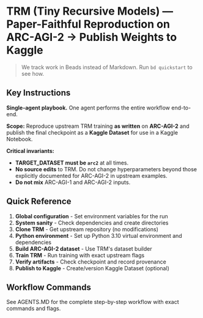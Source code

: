 # TRM (Tiny Recursive Models) — Paper-Faithful Reproduction on ARC-AGI-2 → Publish Weights to Kaggle

> We track work in Beads instead of Markdown. Run `bd quickstart` to see how.

## Key Instructions

**Single-agent playbook.** One agent performs the entire workflow end-to-end.

**Scope:** Reproduce upstream TRM training **as written** on **ARC-AGI-2** and publish the final checkpoint as a **Kaggle Dataset** for use in a Kaggle Notebook.

**Critical invariants:**
- **TARGET_DATASET must be `arc2`** at all times.
- **No source edits** to TRM. Do not change hyperparameters beyond those explicitly documented for ARC-AGI-2 in upstream examples.
- **Do not mix** ARC-AGI-1 and ARC-AGI-2 inputs.

## Quick Reference

1. **Global configuration** - Set environment variables for the run
2. **System sanity** - Check dependencies and create directories
3. **Clone TRM** - Get upstream repository (no modifications)
4. **Python environment** - Set up Python 3.10 virtual environment and dependencies
5. **Build ARC-AGI-2 dataset** - Use TRM's dataset builder
6. **Train TRM** - Run training with exact upstream flags
7. **Verify artifacts** - Check checkpoint and record provenance
8. **Publish to Kaggle** - Create/version Kaggle Dataset (optional)

## Workflow Commands

See AGENTS.MD for the complete step-by-step workflow with exact commands and flags.
